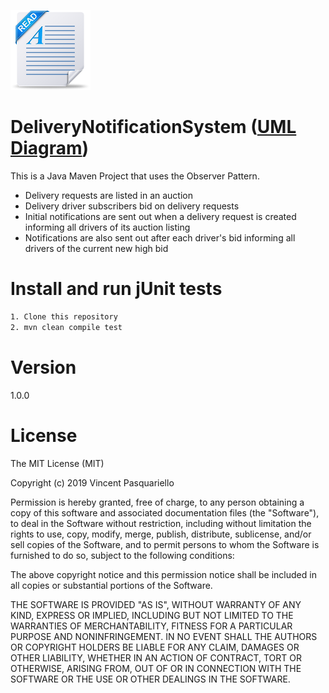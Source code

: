 ![Readme image](src/main/resources/readme.png)


# DeliveryNotificationSystem ([UML Diagram](https://github.com/vpasq/Delivery-Notification-System/blob/master/UML_DeliveryNotificationSystem.pdf)) 

This is a Java Maven Project that uses the Observer Pattern.
- Delivery requests are listed in an auction 
- Delivery driver subscribers bid on delivery requests
- Initial notifications are sent out when a delivery request is created 
  informing all drivers of its auction listing
- Notifications are also sent out after each driver's bid informing
  all drivers of the current new high bid

# Install and run jUnit tests
```bash
1. Clone this repository
2. mvn clean compile test
```

# Version
1.0.0

# License

The MIT License (MIT)

Copyright (c) 2019 Vincent Pasquariello

Permission is hereby granted, free of charge, to any person obtaining a copy of this software and associated documentation files (the "Software"), to deal in the Software without restriction, including without limitation the rights to use, copy, modify, merge, publish, distribute, sublicense, and/or sell copies of the Software, and to permit persons to whom the Software is furnished to do so, subject to the following conditions:

The above copyright notice and this permission notice shall be included in all copies or substantial portions of the Software.

THE SOFTWARE IS PROVIDED "AS IS", WITHOUT WARRANTY OF ANY KIND, EXPRESS OR IMPLIED, INCLUDING BUT NOT LIMITED TO THE WARRANTIES OF MERCHANTABILITY, FITNESS FOR A PARTICULAR PURPOSE AND NONINFRINGEMENT. IN NO EVENT SHALL THE AUTHORS OR COPYRIGHT HOLDERS BE LIABLE FOR ANY CLAIM, DAMAGES OR OTHER LIABILITY, WHETHER IN AN ACTION OF CONTRACT, TORT OR OTHERWISE, ARISING FROM, OUT OF OR IN CONNECTION WITH THE SOFTWARE OR THE USE OR OTHER DEALINGS IN THE SOFTWARE.



